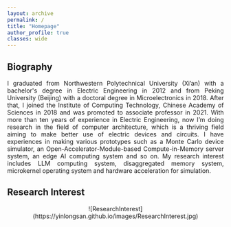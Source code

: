 ```yaml
---
layout: archive
permalink: /
title: "Homepage"
author_profile: true
classes: wide
---
```


## Biography
<p style="text-align: justify;">I graduated from Northwestern Polytechnical University (Xi’an) with a bachelor's degree in Electric Engineering in 2012 and from Peking University (Beijing) with a doctoral degree in Microelectronics in 2018. After that, I joined the Institute of Computing Technology, Chinese Academy of Sciences in 2018 and was promoted to associate professor in 2021. With more than ten years of experience in Electric Engineering, now I’m doing research in the field of computer architecture, which is a thriving field aiming to make better use of electric devices and circuits. I have experiences in making various prototypes such as a Monte Carlo device simulator, an Open-Accelerator-Module-based Compute-in-Memory server system, an edge AI computing system and so on. My research interest includes LLM computing system, disaggregated memory system, microkernel operating system and hardware acceleration for simulation. </p>

## Research Interest

<center>
![ResearchInterest](https://yinlongsan.github.io/images/ResearchInterest.jpg)
</center>
 
